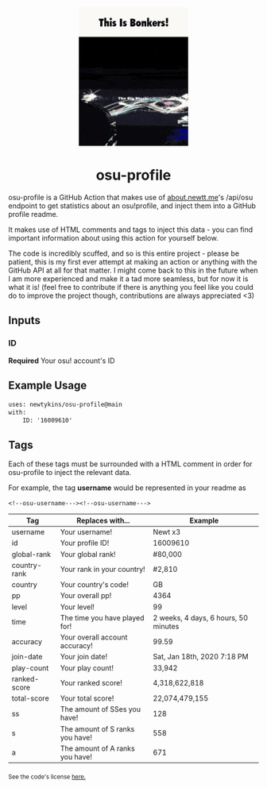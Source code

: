<div align="center">
    <img src="readme.gif">
    <h1>osu-profile</h1>
</div>

osu-profile is a GitHub Action that makes use of [about.newtt.me](https://about.newtt.me/)'s /api/osu endpoint to get statistics about an osu!profile, and inject them into a GitHub profile readme.

It makes use of HTML comments and tags to inject this data - you can find important information about using this action for yourself below.

The code is incredibly scuffed, and so is this entire project - please be patient, this is my first ever attempt at making an action or anything with the GitHub API at all for that matter. I might come back to this in the future when I am more experienced and make it a tad more seamless, but for now it is what it is! (feel free to contribute if there is anything you feel like you could do to improve the project though, contributions are always appreciated <3)

## Inputs

### ID

**Required** Your osu! account's ID

## Example Usage

```
uses: newtykins/osu-profile@main
with:
	ID: '16009610'
```

## Tags

Each of these tags must be surrounded with a HTML comment in order for osu-profile to inject the relevant data.

For example, the tag **username** would be represented in your readme as
```
<!--osu-username---><!--osu-username--->
```

| Tag          | Replaces with...                | Example                              |
|--------------|---------------------------------|--------------------------------------|
| username     | Your username!                  | Newt x3                              |
| id           | Your profile ID!                | 16009610                             |
| global-rank  | Your global rank!               | #80,000                              |
| country-rank | Your rank in your country!      | #2,810                               |
| country      | Your country's code!            | GB                                   |
| pp           | Your overall pp!                | 4364                                 |
| level        | Your level!                     | 99                                   |
| time         | The time you have played for!   | 2 weeks, 4 days, 6 hours, 50 minutes |
| accuracy     | Your overall account accuracy!  | 99.59                                |
| join-date    | Your join date!                 | Sat, Jan 18th, 2020 7:18 PM          |
| play-count   | Your play count!                | 33,942                               |
| ranked-score | Your ranked score!              | 4,318,622,818                        |
| total-score  | Your total score!               | 22,074,479,155                       |
| ss           | The amount of SSes you have!    | 128                                  |
| s            | The amount of S ranks you have! | 558                                  |
| a            | The amount of A ranks you have! | 671                                  |

<sub>See the code's license <a href="license.md">here.</sub>
